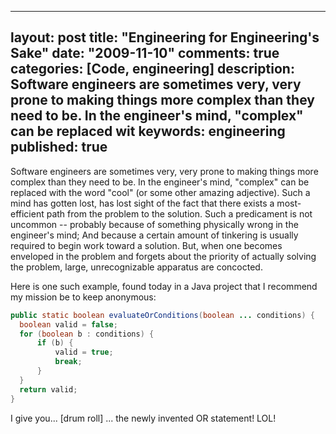 
---
layout: post
title: "Engineering for Engineering's Sake"
date: "2009-11-10"
comments: true
categories: [Code, engineering]
description: Software engineers are sometimes very, very prone to making things more complex than they need to be.  In the engineer's mind, "complex" can be replaced wit
keywords: engineering
published: true
---

Software engineers are sometimes very, very prone to making things more complex than they need to be.  In the engineer's mind, "complex" can be replaced with the word "cool" (or some other amazing adjective).  Such a mind has gotten lost, has lost sight of the fact that there exists a most-efficient path from the problem to the solution.  Such a predicament is not uncommon -- probably because of something physically wrong in the engineer's mind;  And because a certain amount of tinkering is usually required to begin work toward a solution.  But, when one becomes enveloped in the problem and forgets about the priority of actually solving the problem, large, unrecognizable apparatus are concocted.  
<!--more-->

Here is one such example, found today in a Java project that I recommend my mission be to keep anonymous:

```java
public static boolean evaluateOrConditions(boolean ... conditions) {
  boolean valid = false;
  for (boolean b : conditions) {
      if (b) {
          valid = true;
          break;
      }
  }
  return valid;
}
```

I give you... [drum roll] ... the newly invented OR statement!   LOL!

  

